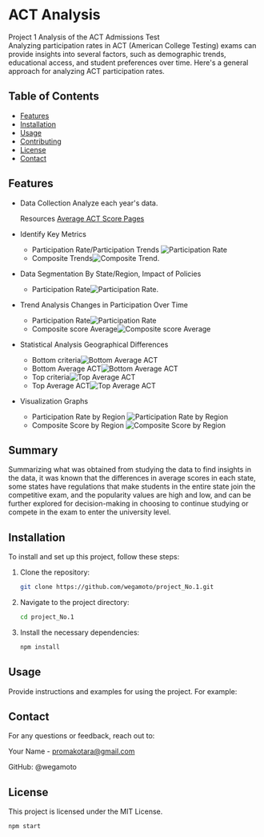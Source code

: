 # ACT Analysis

Project 1 Analysis of the ACT Admissions Test  
Analyzing participation rates in ACT (American College Testing) exams can provide insights into several factors, such as demographic trends, 
educational access, and student preferences over time. Here's a general approach for analyzing ACT participation rates.


## Table of Contents

- [Features](#features)
- [Installation](#installation)
- [Usage](#usage)
- [Contributing](#contributing)
- [License](#license)
- [Contact](#contact)

## Features

- Data Collection Analyze each year's data.

  Resources [Average ACT Score Pages](https://worldpopulationreview.com/state-rankings/average-act-score-by-state)
- Identify Key Metrics
    - Participation Rate/Participation Trends ![Participation Rate](https://github.com/wegamoto/project_No.1/blob/main/images/ParticipationRateByYear.png)
    - Composite Trends![Composite Trend](https://github.com/wegamoto/project_No.1/blob/main/images/composit_score_Trend.png).
- Data Segmentation By State/Region, Impact of Policies
    - Participation Rate![Participation Rate](https://github.com/wegamoto/project_No.1/blob/main/images/Trend_by_State_2024.png).
- Trend Analysis Changes in Participation Over Time
    - Participation Rate![Participation Rate](https://github.com/wegamoto/project_No.1/blob/main/images/Paticipation_Rate.png)
    - Composite score Average![Composite score Average](https://github.com/wegamoto/project_No.1/blob/main/images/composit_score.png)
- Statistical Analysis Geographical Differences
    - Bottom criteria![Bottom Average ACT](https://github.com/wegamoto/project_No.1/blob/main/images/Average_ACT_Score_by_State_2024_Bottom.png)
    - Bottom Average ACT![Bottom Average ACT](https://github.com/wegamoto/project_No.1/blob/main/images/Average_ACT_Score_by_State_2024_2.png)
    - Top criteria![Top Average ACT](https://github.com/wegamoto/project_No.1/blob/main/images/Average_ACT_Score_by_State_2024_Top.png)
    - Top Average ACT![Top Average ACT](https://github.com/wegamoto/project_No.1/blob/main/images/Average_ACT_Score_by_State_2024_1.png)
- Visualization Graphs
    - Participation Rate by Region ![Participation Rate by Region](https://github.com/wegamoto/project_No.1/blob/main/images/ParticipationRateByRegion.png)
    - Composite Score by Region ![Composite Score by Region](https://github.com/wegamoto/project_No.1/blob/main/images/composit_score_by_region.png)

## Summary

Summarizing what was obtained from studying the data to find insights in the data, 
it was known that the differences in average scores in each state, some states have regulations 
that make students in the entire state join the competitive exam, and the popularity values ​​are high and low, 
and can be further explored for decision-making in choosing 
to continue studying or compete in the exam to enter the university level.

## Installation

To install and set up this project, follow these steps:

1. Clone the repository:
    ```bash
    git clone https://github.com/wegamoto/project_No.1.git
    ```
2. Navigate to the project directory:
    ```bash
    cd project_No.1
    ```
3. Install the necessary dependencies:
    ```bash
    npm install
    ```

## Usage

Provide instructions and examples for using the project. For example:

## Contact
For any questions or feedback, reach out to:

Your Name - promakotara@gmail.com

GitHub: @wegamoto


## License
This project is licensed under the MIT License.

```bash
npm start
